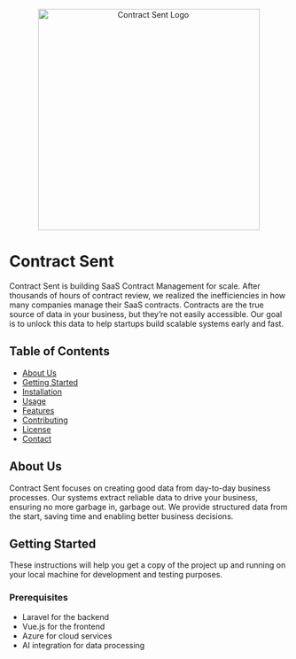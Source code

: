 <p align="center">
  <a href="https://contractsent.com" target="_blank">
    <img src="https://i0.wp.com/contractsendev.wpengine.com/wp-content/uploads/2023/11/Contract-Sent-Logo.png?w=316&ssl=1)" width="400" alt="Contract Sent Logo">
  </a>
</p>

# Contract Sent

Contract Sent is building SaaS Contract Management for scale. After thousands of hours of contract review, we realized the inefficiencies in how many companies manage their SaaS contracts. Contracts are the true source of data in your business, but they’re not easily accessible. Our goal is to unlock this data to help startups build scalable systems early and fast.

## Table of Contents

- [About Us](#about-us)
- [Getting Started](#getting-started)
- [Installation](#installation)
- [Usage](#usage)
- [Features](#features)
- [Contributing](#contributing)
- [License](#license)
- [Contact](#contact)

## About Us

Contract Sent focuses on creating good data from day-to-day business processes. Our systems extract reliable data to drive your business, ensuring no more garbage in, garbage out. We provide structured data from the start, saving time and enabling better business decisions.

## Getting Started

These instructions will help you get a copy of the project up and running on your local machine for development and testing purposes.

### Prerequisites

- Laravel for the backend
- Vue.js for the frontend
- Azure for cloud services
- AI integration for data processing
